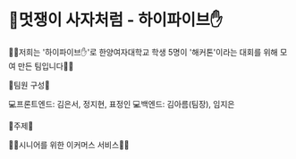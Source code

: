 # 🦁멋쟁이 사자처럼 - 하이파이브✋

🙋‍♀️저희는 '하이파이브✋'로 한양여자대학교 학생 5명이 '해커톤'이라는 대회를 위해 모여 만든 팀입니다🙋‍♀️



💙팀원 구성💙

💻프론트엔드: 김은서, 정지현, 표정인
💻백엔드: 김아름(팀장), 임지은



💜주제💜

🧓🏻시니어를 위한 이커머스 서비스👴🏻
